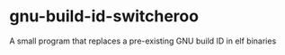 # gnu-build-id-switcheroo
A small program that replaces a pre-existing GNU build ID in elf binaries
